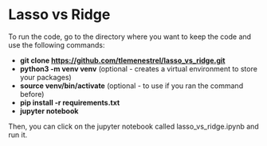 # Lasso vs Ridge

To run the code, go to the directory where you want to keep the code and use the following commands:

- **git clone https://github.com/tlemenestrel/lasso_vs_ridge.git** <br>
- **python3 -m venv venv** (optional - creates a virtual environment to store your packages) <br>
- **source venv/bin/activate** (optional - to use if you ran the command before) <br>
- **pip install -r requirements.txt** <br>
- **jupyter notebook** <br>

Then, you can click on the jupyter notebook called lasso_vs_ridge.ipynb and run it.
